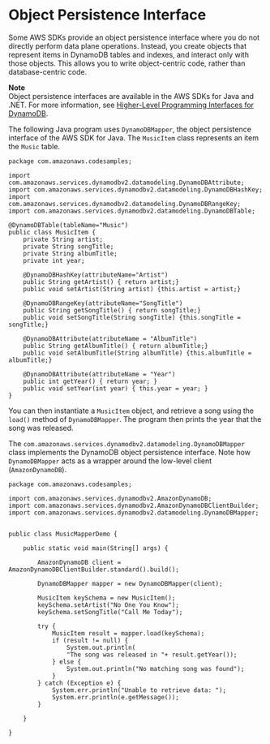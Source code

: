# Object Persistence Interface<a name="Programming.SDKs.Interfaces.Mapper"></a>

Some AWS SDKs provide an object persistence interface where you do not directly perform data plane operations\. Instead, you create objects that represent items in DynamoDB tables and indexes, and interact only with those objects\. This allows you to write object\-centric code, rather than database\-centric code\.

**Note**  
Object persistence interfaces are available in the AWS SDKs for Java and \.NET\. For more information, see [Higher\-Level Programming Interfaces for DynamoDB](HigherLevelInterfaces.md)\.

The following Java program uses `DynamoDBMapper`, the object persistence interface of the AWS SDK for Java\. The `MusicItem` class represents an item the `Music` table\.

```
package com.amazonaws.codesamples;

import com.amazonaws.services.dynamodbv2.datamodeling.DynamoDBAttribute;
import com.amazonaws.services.dynamodbv2.datamodeling.DynamoDBHashKey;
import com.amazonaws.services.dynamodbv2.datamodeling.DynamoDBRangeKey;
import com.amazonaws.services.dynamodbv2.datamodeling.DynamoDBTable;

@DynamoDBTable(tableName="Music")
public class MusicItem {
    private String artist;
    private String songTitle;
    private String albumTitle;
    private int year;

    @DynamoDBHashKey(attributeName="Artist")
    public String getArtist() { return artist;}
    public void setArtist(String artist) {this.artist = artist;}

    @DynamoDBRangeKey(attributeName="SongTitle")
    public String getSongTitle() { return songTitle;}
    public void setSongTitle(String songTitle) {this.songTitle = songTitle;}

    @DynamoDBAttribute(attributeName = "AlbumTitle")
    public String getAlbumTitle() { return albumTitle;}
    public void setAlbumTitle(String albumTitle) {this.albumTitle = albumTitle;}

    @DynamoDBAttribute(attributeName = "Year")
    public int getYear() { return year; }
    public void setYear(int year) { this.year = year; }
}
```

You can then instantiate a `MusicItem` object, and retrieve a song using the `load()` method of `DynamoDBMapper`\. The program then prints the year that the song was released\.

The `com.amazonaws.services.dynamodbv2.datamodeling.DynamoDBMapper` class implements the DynamoDB object persistence interface\. Note how `DynamoDBMapper` acts as a wrapper around the low\-level client \(`AmazonDynamoDB`\)\.

```
package com.amazonaws.codesamples;

import com.amazonaws.services.dynamodbv2.AmazonDynamoDB;
import com.amazonaws.services.dynamodbv2.AmazonDynamoDBClientBuilder;
import com.amazonaws.services.dynamodbv2.datamodeling.DynamoDBMapper;


public class MusicMapperDemo {

    public static void main(String[] args) {

        AmazonDynamoDB client = AmazonDynamoDBClientBuilder.standard().build();

        DynamoDBMapper mapper = new DynamoDBMapper(client);
        
        MusicItem keySchema = new MusicItem();
        keySchema.setArtist("No One You Know");
        keySchema.setSongTitle("Call Me Today");

        try {
            MusicItem result = mapper.load(keySchema);
            if (result != null) {
                System.out.println(
                "The song was released in "+ result.getYear());
            } else {
                System.out.println("No matching song was found");
            }
        } catch (Exception e) {
            System.err.println("Unable to retrieve data: ");
            System.err.println(e.getMessage());
        }
       
    }
    
}
```